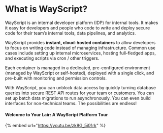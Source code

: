 # What is WayScript?

WayScript is an internal developer platform (IDP) for internal tools. It makes it easy for developers and people who code to write and deploy secure code for their team’s internal tools, data pipelines, and analytics.&#x20;

WayScript provides **instant, cloud-hosted containers** to allow developers to focus on writing code instead of managing infrastructure. Common use cases include setting up internal microservices, hosting full-fledged apps, and executing scripts via cron / other triggers.‌

Each container is managed in a dedicated, pre-configured environment (managed by WayScript or self-hosted), deployed with a single click, and pre-built with monitoring and permission controls.&#x20;

With WayScript, you can unblock data access by quickly turning database queries into secure REST API routes for your team or customers. You can set up batch data migrations to run asynchronously. You can even build interfaces for non-technical teams. The possibilities are endless!

#### Welcome to Your Lair: A WayScript Platform Tour

{% embed url="https://youtu.be/zk8G_5i01rk" %}
